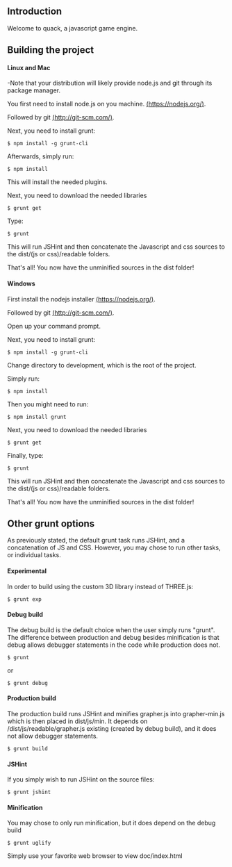 ## Introduction
Welcome to quack, a javascript game engine. 

## Building the project

#### Linux and Mac

-Note that your distribution will likely provide node.js and git through its package manager.

You first need to install node.js on you machine. [(https://nodejs.org/)](https://nodejs.org/).

Followed by git [(http://git-scm.com/)](http://git-scm.com/).

Next, you need to install grunt:

	$ npm install -g grunt-cli
	
Afterwards, simply run:

	$ npm install
	
This will install the needed plugins. 

Next, you need to download the needed libraries

	$ grunt get

Type:

	$ grunt
	
This will run JSHint and then concatenate the Javascript and css sources to the dist/(js or css)/readable folders.

That's all! You now have the unminified sources in the dist folder!

#### Windows
First install the nodejs installer [(https://nodejs.org/)](https://nodejs.org/download/).

Followed by git [(http://git-scm.com/)](http://git-scm.com/).

Open up your command prompt.

Next, you need to install grunt:

	$ npm install -g grunt-cli

Change directory to development, which is the root of the project.

Simply run:

	$ npm install

Then you might need to run:

	$ npm install grunt

Next, you need to download the needed libraries

	$ grunt get

Finally, type:

	$ grunt
	
This will run JSHint and then concatenate the Javascript and css sources to the dist/(js or css)/readable folders.

That's all! You now have the unminified sources in the dist folder!



## Other grunt options
As previously stated, the default grunt task runs JSHint, and a concatenation of JS and CSS.
However, you may chose to run other tasks, or individual tasks.

#### Experimental
In order to build using the custom 3D library instead of THREE.js:

	$ grunt exp
	
#### Debug build
The debug build is the default choice when the user simply runs "grunt". The difference between production and debug besides
minification is that debug allows debugger statements in the code while production does not.

	$ grunt 
	
or

	$ grunt debug

#### Production build
The production build runs JSHint and minifies grapher.js into grapher-min.js which is then placed in dist/js/min.
It depends on /dist/js/readable/grapher.js existing (created by debug build), and it does not allow debugger statements.

	$ grunt build
	
#### JSHint
If you simply wish to run JSHint on the source files:

	$ grunt jshint
	
#### Minification
You may chose to only run minification, but it does depend on the debug build

	$ grunt uglify
	

Simply use your favorite web browser to view doc/index.html
